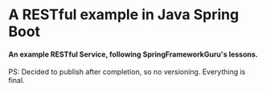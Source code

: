 # A RESTful example in Java Spring Boot

#### An example RESTful Service, following SpringFrameworkGuru's lessons.

PS: Decided to publish after completion, so no versioning. Everything is final.